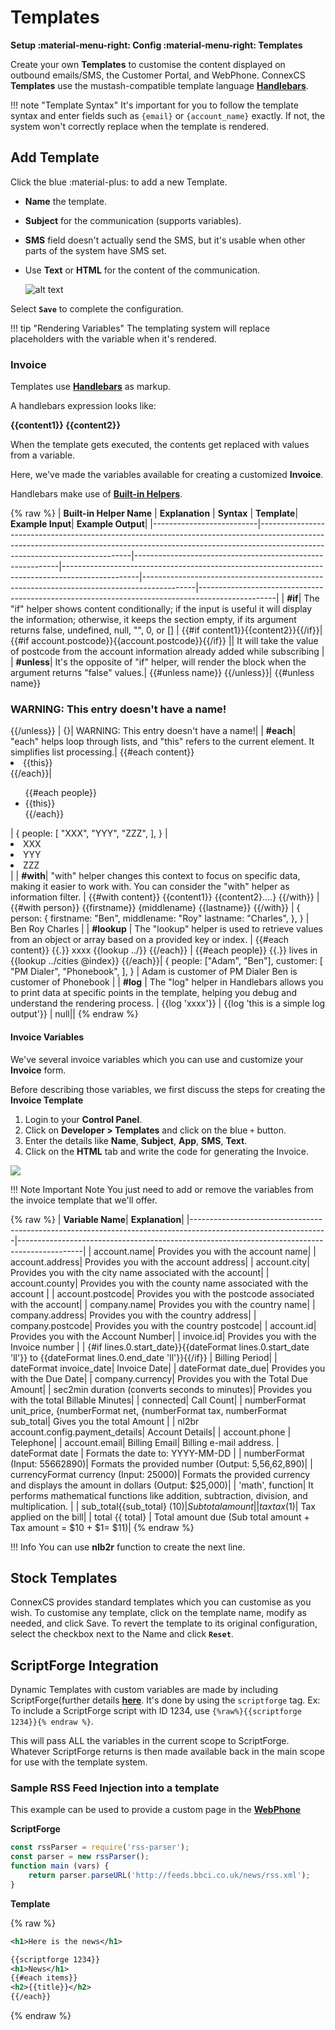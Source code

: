 # Templates

**Setup :material-menu-right: Config :material-menu-right: Templates**

Create your own **Templates** to customise the content displayed on outbound emails/SMS, the Customer Portal, and WebPhone. ConnexCS **Templates** use the mustash-compatible template language [**Handlebars**](https://handlebarsjs.com/guide/).

!!! note "Template Syntax"
    It's important for you to follow the template syntax and enter fields such as `{email}` or `{account_name}` exactly. If not, the system won't  correctly replace when the template is rendered.

## Add Template

Click the blue :material-plus: to add a new Template.

+ **Name** the template.
+ **Subject** for the communication (supports variables).
+ **SMS** field doesn't actually send the SMS, but it's usable when other parts of the system have SMS set.
+ Use **Text** or **HTML** for the content of the communication.

    ![alt text][addtemp]

 Select **`Save`** to complete the configuration.

!!! tip "Rendering Variables"
    The templating system will replace placeholders with the variable when it's rendered.

### Invoice

Templates use [**Handlebars**](https://handlebarsjs.com/guide/#what-is-handlebars) as markup.

A handlebars expression looks like: **<p>{{content1}} {{content2}}</p>**

When the template gets executed, the contents get replaced with values from a variable.

Here, we've made the variables available for creating a customized **Invoice**.

Handlebars make use of [**Built-in Helpers**](https://handlebarsjs.com/guide/builtin-helpers.html).

{% raw %}
| **Built-in Helper Name** | **Explanation** | **Syntax** | **Template**| **Example Input**| **Example Output**|
|--------------------------|----------------------------------------------------------------------------------------------------------------------------------------------------------------------------------------------------------|-----------------------------------------------------------|-------------------------------------------------------------------------------------------------|-------------------------------------------------------------------------------------------|-------------------------------------------------------------------------------------------------|
| **#if**| The "if" helper shows content conditionally; if the input is useful it will display the information; otherwise, it keeps the section empty, if its argument returns false, undefined, null, "", 0, or [] | {{#if content1}}{{content2}}{{/if}}| {{#if account.postcode}}{{account.postcode}}{{/if}} || It will take the value of postcode from the account information already added while subscribing |
| **#unless**| It's the opposite of "if" helper, will render the block when the argument returns "false" values.| {{#unless name}} {{/unless}}| {{#unless name}} <h3 class="warning">WARNING: This entry doesn't have a name!</h3> {{/unless}} | {}| WARNING: This entry doesn't have a name!|
| **#each**| "each" helps loop through lists, and "this" refers to the current element. It simplifies list processing.| {{#each content}}     <li>{{this}}</li>   {{/each}}| <ul class="people_list">   {{#each people}}     <li>{{this}}</li>   {{/each}} </ul>| {   people: [     "XXX",     "YYY",     "ZZZ",   ], } |<li>XXX</li>     <li>YYY</li>     <li>ZZZ</li> |
| **#with**| "with" helper changes this context to focus on specific data, making it easier to work with. You can consider the "with" helper as information filter. | {{#with content}} {{content1}} {{content2}....} {{/with}} | {{#with person}} {{firstname}} {middlename} {{lastname}} {{/with}} | {   person: {     firstname: "Ben",     middlename: "Roy"     lastname: "Charles",   }, } | Ben Roy Charles |
| **#lookup** | The "lookup" helper is used to retrieve values from an object or array based on a provided key or index. | {{#each content}}    {{.}} xxxx {{lookup ../}} {{/each}}  | {{#each people}}    {{.}} lives in {{lookup ../cities @index}} {{/each}}| {    people: ["Adam", "Ben"],   customer: [     "PM Dialer",     "Phonebook",   ], } | Adam is customer of PM Dialer Ben is customer of Phonebook |
| **#log** | The "log" helper in Handlebars allows you to print data at specific points in the template, helping you debug and understand the rendering process. | {{log 'xxxx'}} | {{log 'this is a simple log output'}} | null||
{% endraw %}

#### Invoice Variables

We've several invoice variables which you can use and customize your **Invoice** form.

Before describing those variables, we first discuss the steps for creating the **Invoice Template**

1. Login to your **Control Panel**.
2. Click on **Developer > Templates** and click on the blue `+` button.
3. Enter the details like **Name**, **Subject**, **App**, **SMS**, **Text**.
4. Click on the **HTML** tab and write the code for generating the Invoice.

<img src= "/developers/img/invoice1.png">

!!! Note Important Note
     You just need to add or remove the variables from the invoice template that we'll offer.

{% raw %}
| **Variable Name**| **Explanation**|
|----------------------------------------------------------------------------------------------------------------|----------------------------------------------------------------------------------------------|
| account.name| Provides you with the account name|
| account.address| Provides you with the account address|
| account.city| Provides you with the city name associated with the account|
| account.county| Provides you with the county name associated with the account |
| account.postcode| Provides you with the postcode associated with the account|
| company.name| Provides you with the country name|
| company.address| Provides you with the country address|
| company.postcode| Provides you with the country postcode|
| account.id| Provides you with the Account Number|
| invoice.id| Provides you with the Invoice number  |
| {#if lines.0.start_date}}{{dateFormat lines.0.start_date 'll'}} to {{dateFormat lines.0.end_date 'll'}}{{/if}} | Billing Period|
| dateFormat invoice_date| Invoice Date|
| dateFormat date_due| Provides you with the Due Date|
| company.currency| Provides you with the Total Due Amount|
| sec2min duration (converts seconds to minutes)| Provides you with the total Billable Minutes|
| connected| Call Count|
| numberFormat unit_price, {numberFormat net, {numberFormat tax, numberFormat sub_total| Gives you the total Amount |
| nl2br account.config.payment_details| Account Details|
| account.phone | Telephone|
| account.email| Billing Email| Billing e-mail address.
| dateFormat date | Formats the date to: YYYY-MM-DD |
| numberFormat (Input: 55662890)| Formats the provided number (Output: 5,56,62,890)|
| currencyFormat currency (Input: 25000)| Formats the provided currency and displays the amount in dollars (Output: $25,000)|
| 'math', function| It performs mathematical functions like addition, subtraction, division, and multiplication. |
| sub_total{{sub_total} ($10)| Sub total amount|
| tax {{ tax}} ($1)| Tax applied on the bill|
| total {{ total} | Total amount due (Sub total amount + Tax amount = $10 + $1= $11)|
{% endraw %}

!!! Info 
    You can use **nlb2r** function to create the next line.

## Stock Templates

ConnexCS provides standard templates which you can customise as you wish. To customise any template, click on the template name, modify as needed, and click Save. To revert the template to its original configuration, select the checkbox next to the Name and click **`Reset`**.

## ScriptForge Integration

Dynamic Templates with custom variables are made by including ScriptForge(further details [**here**](https://docs.connexcs.com/developers/scriptforge/). It's done by using the `scriptforge` tag. Ex: To include a ScriptForge script with ID 1234, use `{%raw%}{{scriptforge 1234}}{% endraw %}`.

This will pass ALL the variables in the current scope to ScriptForge. Whatever ScriptForge returns is then made available back in the main scope for use with the template system.
  
### Sample RSS Feed Injection into a template

This example can be used to provide a custom page in the [**WebPhone**](https://docs.connexcs.com/webphone/)

**ScriptForge**

```javascript
const rssParser = require('rss-parser');
const parser = new rssParser();
function main (vars) {
	return parser.parseURL('http://feeds.bbci.co.uk/news/rss.xml');
}
```

**Template**

{% raw %}
```xml
<h1>Here is the news</h1>

{{scriptforge 1234}}
<h1>News</h1>
{{#each items}}
<h2>{{title}}</h2>
{{/each}}
```
{% endraw %}

[addtemp]: /setup/img/addtemplate.png "Add Temp"
